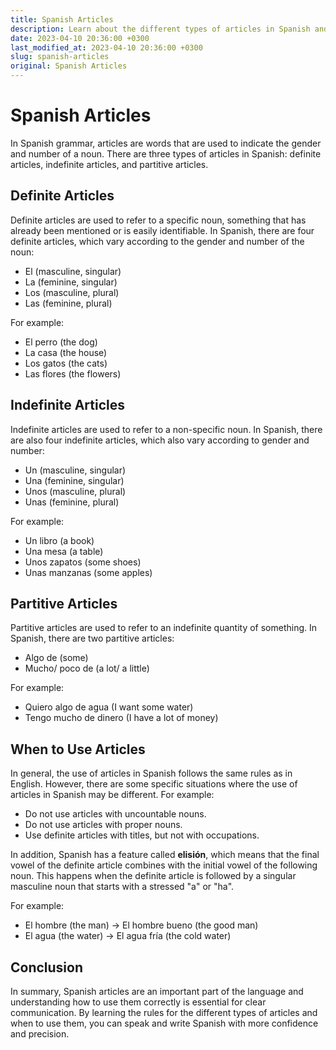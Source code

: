 ```yaml
---
title: Spanish Articles
description: Learn about the different types of articles in Spanish and how to use them correctly.
date: 2023-04-10 20:36:00 +0300
last_modified_at: 2023-04-10 20:36:00 +0300
slug: spanish-articles
original: Spanish Articles
---
```

# Spanish Articles

In Spanish grammar, articles are words that are used to indicate the gender and number of a noun. There are three types of articles in Spanish: definite articles, indefinite articles, and partitive articles.

## Definite Articles

Definite articles are used to refer to a specific noun, something that has already been mentioned or is easily identifiable. In Spanish, there are four definite articles, which vary according to the gender and number of the noun:

- El (masculine, singular)
- La (feminine, singular)
- Los (masculine, plural)
- Las (feminine, plural)

For example:

- El perro (the dog)
- La casa (the house)
- Los gatos (the cats)
- Las flores (the flowers)

## Indefinite Articles

Indefinite articles are used to refer to a non-specific noun. In Spanish, there are also four indefinite articles, which also vary according to gender and number:

- Un (masculine, singular)
- Una (feminine, singular)
- Unos (masculine, plural)
- Unas (feminine, plural)

For example:

- Un libro (a book)
- Una mesa (a table)
- Unos zapatos (some shoes)
- Unas manzanas (some apples)

## Partitive Articles

Partitive articles are used to refer to an indefinite quantity of something. In Spanish, there are two partitive articles:

- Algo de (some)
- Mucho/ poco de (a lot/ a little)

For example:

- Quiero algo de agua (I want some water)
- Tengo mucho de dinero (I have a lot of money)

## When to Use Articles

In general, the use of articles in Spanish follows the same rules as in English. However, there are some specific situations where the use of articles in Spanish may be different. For example:

- Do not use articles with uncountable nouns. 
- Do not use articles with proper nouns.
- Use definite articles with titles, but not with occupations.

In addition, Spanish has a feature called **elisión**, which means that the final vowel of the definite article combines with the initial vowel of the following noun. This happens when the definite article is followed by a singular masculine noun that starts with a stressed "a" or "ha". 

For example:

- El hombre (the man) -> El hombre bueno (the good man)
- El agua (the water) -> El agua fría (the cold water)

## Conclusion

In summary, Spanish articles are an important part of the language and understanding how to use them correctly is essential for clear communication. By learning the rules for the different types of articles and when to use them, you can speak and write Spanish with more confidence and precision.